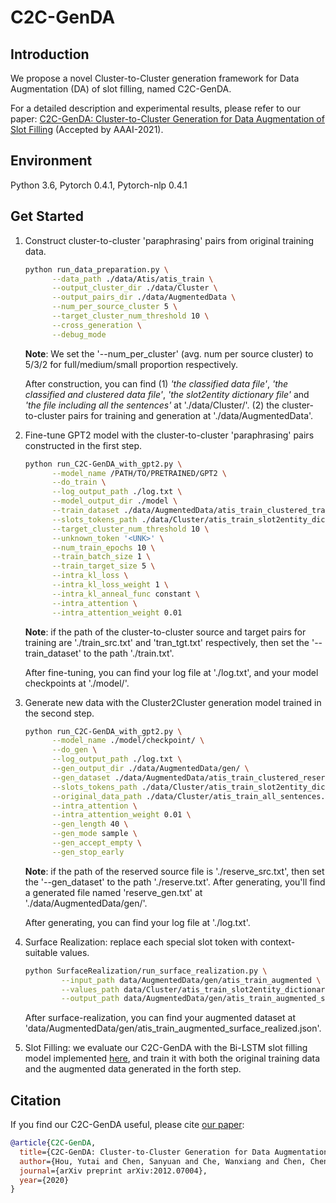 # C2C-GenDA

## Introduction

We propose a novel Cluster-to-Cluster generation framework for Data Augmentation (DA) of slot filling, named C2C-GenDA.

For a detailed description and experimental results, please refer to our paper: [C2C-GenDA: Cluster-to-Cluster Generation for Data Augmentation of Slot Filling](https://arxiv.org/abs/2012.07004) (Accepted by AAAI-2021).

## Environment
Python 3.6, Pytorch 0.4.1, Pytorch-nlp 0.4.1

## Get Started
1. Construct cluster-to-cluster 'paraphrasing' pairs from original training data.
    ```bash
    python run_data_preparation.py \
          --data_path ./data/Atis/atis_train \
          --output_cluster_dir ./data/Cluster \
          --output_pairs_dir ./data/AugmentedData \
          --num_per_source_cluster 5 \
          --target_cluster_num_threshold 10 \
          --cross_generation \
          --debug_mode 
    ```
    **Note**: We set the '--num_per_cluster' (avg. num per source cluster) to 5/3/2 for full/medium/small proportion respectively.
    
    After construction, you can find (1) *'the classified data file'*, *'the classified and clustered data file'*, *'the slot2entity dictionary file'* and *'the file including all the sentences'* at './data/Cluster/'.
    (2) the cluster-to-cluster pairs for training and generation at './data/AugmentedData'.
    
2. Fine-tune GPT2 model with the cluster-to-cluster 'paraphrasing' pairs constructed in the first step.
    ```bash
    python run_C2C-GenDA_with_gpt2.py \
          --model_name /PATH/TO/PRETRAINED/GPT2 \
          --do_train \
          --log_output_path ./log.txt \
          --model_output_dir ./model \
          --train_dataset ./data/AugmentedData/atis_train_clustered_train0.txt \
          --slots_tokens_path ./data/Cluster/atis_train_slot2entity_dictionary.json \
          --target_cluster_num_threshold 10 \
          --unknown_token '<UNK>' \
          --num_train_epochs 10 \
          --train_batch_size 1 \
          --train_target_size 5 \
          --intra_kl_loss \
          --intra_kl_loss_weight 1 \
          --intra_kl_anneal_func constant \
          --intra_attention \
          --intra_attention_weight 0.01 
    ```
    **Note**: if the path of the cluster-to-cluster source and target pairs for training are './train_src.txt' and 'tran_tgt.txt' respectively, then set the '--train_dataset' to the path './train.txt'.
    
    After fine-tuning, you can find your log file at './log.txt', and your model checkpoints at './model/'.

3. Generate new data with the Cluster2Cluster generation model trained in the second step.
    ```bash
    python run_C2C-GenDA_with_gpt2.py \
          --model_name ./model/checkpoint/ \
          --do_gen \
          --log_output_path ./log.txt \
          --gen_output_dir ./data/AugmentedData/gen/ \
          --gen_dataset ./data/AugmentedData/atis_train_clustered_reserve0.txt \
          --slots_tokens_path ./data/Cluster/atis_train_slot2entity_dictionary.json \
          --original_data_path ./data/Cluster/atis_train_all_sentences.txt \
          --intra_attention \
          --intra_attention_weight 0.01 \
          --gen_length 40 \
          --gen_mode sample \
          --gen_accept_empty \
          --gen_stop_early 
    ```
    **Note**: if the path of the reserved source file is './reserve_src.txt', then set the '--gen_dataset' to the path './reserve.txt'. After generating, you'll find a generated file named 'reserve_gen.txt' at './data/AugmentedData/gen/'.
    
    After generating, you can find your log file at './log.txt'.

4. Surface Realization: replace each special slot token with context-suitable values.
    ```bash
    python SurfaceRealization/run_surface_realization.py \
            --input_path data/AugmentedData/gen/atis_train_augmented \
            --values_path data/Cluster/atis_train_slot2entity_dictionary.json \
            --output_path data/AugmentedData/gen/atis_train_augmented_surface_realized.json
    ```
    
    After surface-realization, you can find your augmented dataset at 'data/AugmentedData/gen/atis_train_augmented_surface_realized.json'.

5. Slot Filling: we evaluate our C2C-GenDA with the Bi-LSTM slot filling model implemented [here](https://github.com/AtmaHou/Bi-LSTM_PosTagger), and train it with both the original training data and the augmented data generated in the forth step.

## Citation
If you find our C2C-GenDA useful, please cite [our paper](https://arxiv.org/abs/2012.07004):
```bibtex
@article{C2C-GenDA,
  title={C2C-GenDA: Cluster-to-Cluster Generation for Data Augmentation of Slot Filling},
  author={Hou, Yutai and Chen, Sanyuan and Che, Wanxiang and Chen, Cheng and Liu, Ting},
  journal={arXiv preprint arXiv:2012.07004},
  year={2020}
}
```